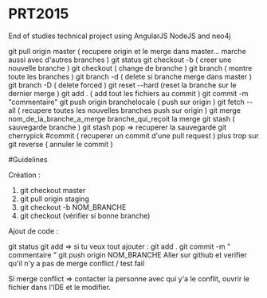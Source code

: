 # PRT2015
End of studies technical project using AngularJS NodeJS and neo4j

git pull origin master ( recupere origin et le merge dans master... marche aussi avec d'autres branches )
git status
git checkout -b ( creer une nouvelle branche )
git checkout ( change de branche )
git branch ( montre toute les branches )
git branch -d ( delete si branche merge dans master )
git branch -D ( delete forced )
git reset --hard (reset la branche sur le dernier merge )
git add . ( add tout les fichiers au commit )
git commit -m "commentaire"
git push origin branchelocale ( push sur origin )
git fetch --all ( recupere toutes les nouvelles branches push sur origin )
git merge nom_de_la_branche_a_merge branche_qui_reçoit la merge
git stash ( sauvegarde branche )
git stash pop => recuperer la sauvegarde
git cherrypick #commit ( recuperer un commit d'une pull request ) plus trop sur
git reverse ( annuler le commit ) 

#Guidelines

Création : 

1. git checkout master 
2. git pull origin staging
3. git checkout -b NOM_BRANCHE
4. git checkout  (vérifier si bonne branche)

Ajout de code :

git status 
git add => si tu veux tout ajouter : git add . 
git commit -m " commentaire " 
git push origin NOM_BRANCHE
Aller sur github et verifier qu'il n'y a pas de merge conflict / test fail 

Si merge conflict => contacter la personne avec qui y'a le conflit, ouvrir le fichier dans l'IDE et le modifier. 





